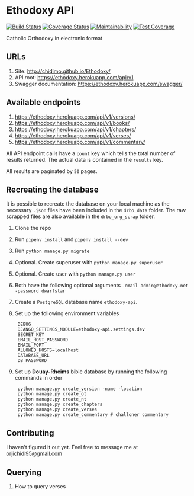 # Ethodoxy API

[![Build Status](https://travis-ci.com/chidimo/Ethodoxy-API.svg?branch=develop)](https://travis-ci.com/chidimo/Ethodoxy-API)
[![Coverage Status](https://coveralls.io/repos/github/chidimo/Ethodoxy-API/badge.svg?branch=develop)](https://coveralls.io/github/chidimo/Ethodoxy-API?branch=develop)
[![Maintainability](https://api.codeclimate.com/v1/badges/a111cd63dfe6f15bd844/maintainability)](https://codeclimate.com/github/chidimo/Ethodoxy-API/maintainability)
[![Test Coverage](https://api.codeclimate.com/v1/badges/a111cd63dfe6f15bd844/test_coverage)](https://codeclimate.com/github/chidimo/Ethodoxy-API/test_coverage)

Catholic Orthodoxy in electronic format

## URLs

1. Site: <http://chidimo.github.io/Ethodoxy/>
1. API root: <https://ethodoxy.herokuapp.com/api/v1>
1. Swagger documentation: <https://ethodoxy.herokuapp.com/swagger/>

## Available endpoints

1. <https://ethodoxy.herokuapp.com/api/v1/versions/>
1. <https://ethodoxy.herokuapp.com/api/v1/books/>
1. <https://ethodoxy.herokuapp.com/api/v1/chapters/>
1. <https://ethodoxy.herokuapp.com/api/v1/verses/>
1. <https://ethodoxy.herokuapp.com/api/v1/commentary/>

All API endpoint calls have a `count` key which tells the total number of results returned. The actual data is contained in the `results` key.

All results are paginated by `50` pages.

## Recreating the database

It is possible to recreate the database on your local machine as the necessary `.json` files have been included in the `drbo_data` folder. The raw scrapped files are also available in the `drbo_org_scrap` folder.

1. Clone the repo
1. Run `pipenv install` and `pipenv install --dev`
1. Run `python manage.py migrate`
1. Optional. Create superuser with `python manage.py superuser`
1. Optional. Create user with `python manage.py user`
1. Both have the following optional arguments `-email admin@ethodoxy.net -password dwarfstar`
1. Create a `PostgreSQL` database name `ethodoxy-api`.
1. Set up the following environment variables

        DEBUG
        DJANGO_SETTINGS_MODULE=ethodoxy-api.settings.dev
        SECRET_KEY
        EMAIL_HOST_PASSWORD
        EMAIL_PORT
        ALLOWED_HOSTS=localhost
        DATABASE_URL
        DB_PASSWORD

1. Set up **Douay-Rheims** bible database by running the following commands in order

        python manage.py create_version -name -location
        python manage.py create_ot
        python manage.py create_nt
        python manage.py create_chapters
        python manage.py create_verses
        python manage.py create_commentary # challoner commentary

## Contributing

I haven't figured it out yet. Feel free to message me at orjichidi95@gmail.com

## Querying

1. How to query verses
